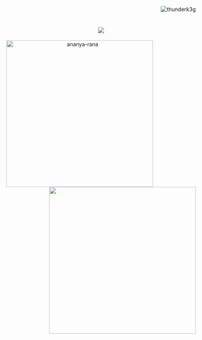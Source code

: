 <p align="right"> <img src="https://komarev.com/ghpvc/?username=EinzigartigR&label=Profile%20views&color=0e75b6&style=flat" alt="thunderk3g" /> </p>
<h1 align="center">
  <a href="https://git.io/typing-svg%22%3E">
    <img align="center" src="https://readme-typing-svg.herokuapp.com?color=%2336BCF7&size=30&vCenter=true&lines=Hello+World!!;I+am+Ananya.;Nice+to+meet+you.+%F0%9F%91%8B%F0%9F%91%8B%F0%9F%91%8B">
  </a>
</h1>
<p align=center>
  <div align=center>
    <a href="https://github.com/denvercoder1/github-readme-streak-stats" title="Go to Source">
      <img align="left" width=390 src="http://github-readme-streak-stats.herokuapp.com?user=EinzigartigR&theme=tokyonight_duo&date_format=M%20j%5B%2C%20Y%5D" alt="ananya-rana" />
    </a>
    <a href="https://github.com/anuraghazra/github-readme-stats" title="Go to Source">
      <img align="right" width=390 src="https://github-readme-stats.vercel.app/api?username=EinzigartigR&show_icons=true&theme=tokyonight&border_color=61dafb&hide_border=true" />
    </a>
  </div>
  <br><br><br><br><br><br><br><br><br>
</p>
